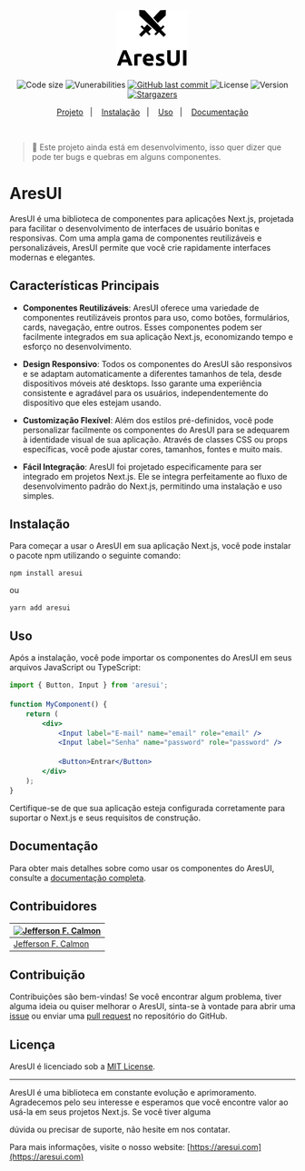 <p align="center">
      <img width="25%" src="./.github/assets/aresui-logo-bg-white.jpg" alt="nextui" />
</p>

<!-- <br /> -->

<p align="center">
  <!-- <img alt="Repository size" src="https://img.shields.io/github/repo-size/jefferson-calmon/aresui?color=000000"> -->

  <img alt="Code size" src="https://img.shields.io/github/languages/code-size/jefferson-calmon/aresui?label=size&color=000000">

  <img alt="Vunerabilities" src="https://img.shields.io/snyk/vulnerabilities/github/jefferson-calmon/aresui?color=000000">

  <!-- <a href="https://www.linkedin.com/in/jeffersoncalmon/">
    <img alt="Made by jefferson-calmon" src="https://img.shields.io/badge/made%20by-Jefferson Calmon-%23000000">
  </a> -->

  <a href="https://github.com/jefferson-calmon/aresui/commits/master">
    <img alt="GitHub last commit" src="https://img.shields.io/github/last-commit/jefferson-calmon/aresui?color=000000">
  </a>

  <img alt="License" src="https://img.shields.io/badge/license-MIT-brightgreen?color=000000">

  <img alt="Version" src="https://img.shields.io/github/package-json/v/jefferson-calmon/aresui?color=000000">

   <a href="https://github.com/jefferson-calmon/aresui/stargazers">
    <img alt="Stargazers" src="https://img.shields.io/github/stars/jefferson-calmon/aresui?style=social&color=000000">
  </a>
</p>

<p align="center">
  <a href="#project">Projeto</a>&nbsp;&nbsp;&nbsp;|&nbsp;&nbsp;&nbsp;
  <a href="#install">Instalação</a>&nbsp;&nbsp;&nbsp;|&nbsp;&nbsp;&nbsp;
  <a href="#use">Uso</a>&nbsp;&nbsp;&nbsp;|&nbsp;&nbsp;&nbsp;
  <a href="#docs">Documentação</a>
</p>

<br />

> 🚧 Este projeto ainda está em desenvolvimento, isso quer dizer que pode ter bugs e quebras em alguns componentes.

<a id="project"></a>
# AresUI

AresUI é uma biblioteca de componentes para aplicações Next.js, projetada para facilitar o desenvolvimento de interfaces de usuário bonitas e responsivas. Com uma ampla gama de componentes reutilizáveis e personalizáveis, AresUI permite que você crie rapidamente interfaces modernas e elegantes.

## Características Principais

-   **Componentes Reutilizáveis**: AresUI oferece uma variedade de componentes reutilizáveis prontos para uso, como botões, formulários, cards, navegação, entre outros. Esses componentes podem ser facilmente integrados em sua aplicação Next.js, economizando tempo e esforço no desenvolvimento.

-   **Design Responsivo**: Todos os componentes do AresUI são responsivos e se adaptam automaticamente a diferentes tamanhos de tela, desde dispositivos móveis até desktops. Isso garante uma experiência consistente e agradável para os usuários, independentemente do dispositivo que eles estejam usando.

-   **Customização Flexível**: Além dos estilos pré-definidos, você pode personalizar facilmente os componentes do AresUI para se adequarem à identidade visual de sua aplicação. Através de classes CSS ou props específicas, você pode ajustar cores, tamanhos, fontes e muito mais.

-   **Fácil Integração**: AresUI foi projetado especificamente para ser integrado em projetos Next.js. Ele se integra perfeitamente ao fluxo de desenvolvimento padrão do Next.js, permitindo uma instalação e uso simples.

<a id="install"></a>
## Instalação

Para começar a usar o AresUI em sua aplicação Next.js, você pode instalar o pacote npm utilizando o seguinte comando:

```
npm install aresui
```

ou

```
yarn add aresui
```

<a id="use"></a>
## Uso

Após a instalação, você pode importar os componentes do AresUI em seus arquivos JavaScript ou TypeScript:

```jsx
import { Button, Input } from 'aresui';

function MyComponent() {
    return (
        <div>
            <Input label="E-mail" name="email" role="email" />
            <Input label="Senha" name="password" role="password" />

            <Button>Entrar</Button>
        </div>
    );
}
```

Certifique-se de que sua aplicação esteja configurada corretamente para suportar o Next.js e seus requisitos de construção.


<a id="docs"></a>
## Documentação

Para obter mais detalhes sobre como usar os componentes do AresUI, consulte a [documentação completa](https://aresui-docs.vercel.app).

## Contribuidores

| [![Jefferson F. Calmon](https://github.com/jefferson-calmon.png?size=144)](https://github.com/jefferson-calmon) |
| --------------------------------------------------------------------------------------------------------------- |
| [Jefferson F. Calmon](https://github.com/jefferson-calmon)                                                      |

## Contribuição

Contribuições são bem-vindas! Se você encontrar algum problema, tiver alguma ideia ou quiser melhorar o AresUI, sinta-se à vontade para abrir uma [issue](https://github.com/jefferson-calmon/aresui/issues) ou enviar uma [pull request](https://github.com/jefferson-calmon/aresui/pulls) no repositório do GitHub.

## Licença

AresUI é licenciado sob a [MIT License](https://opensource.org/licenses/MIT).

---

AresUI é uma biblioteca em constante evolução e aprimoramento. Agradecemos pelo seu interesse e esperamos que você encontre valor ao usá-la em seus projetos Next.js. Se você tiver alguma

dúvida ou precisar de suporte, não hesite em nos contatar.

Para mais informações, visite o nosso website: [https://aresui.com](https://aresui.com)
